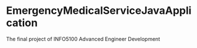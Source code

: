 # EmergencyMedicalServiceJavaApplication
The final project of INFO5100 Advanced Engineer Development

